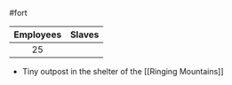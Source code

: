 #fort 

| Employees | Slaves |
| :-: | :-: |
| 25 |  |

- Tiny outpost in the shelter of the [[Ringing Mountains]]